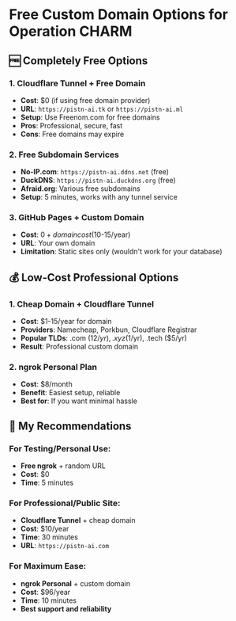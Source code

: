 # Free Custom Domain Options for Operation CHARM

## 🆓 Completely Free Options

### 1. **Cloudflare Tunnel + Free Domain**
- **Cost**: $0 (if using free domain provider)
- **URL**: `https://pistn-ai.tk` or `https://pistn-ai.ml`
- **Setup**: Use Freenom.com for free domains
- **Pros**: Professional, secure, fast
- **Cons**: Free domains may expire

### 2. **Free Subdomain Services**
- **No-IP.com**: `https://pistn-ai.ddns.net` (free)
- **DuckDNS**: `https://pistn-ai.duckdns.org` (free)
- **Afraid.org**: Various free subdomains
- **Setup**: 5 minutes, works with any tunnel service

### 3. **GitHub Pages + Custom Domain**
- **Cost**: $0 + domain cost ($10-15/year)
- **URL**: Your own domain
- **Limitation**: Static sites only (wouldn't work for your database)

## 💰 Low-Cost Professional Options

### 1. **Cheap Domain + Cloudflare Tunnel**
- **Cost**: $1-15/year for domain
- **Providers**: Namecheap, Porkbun, Cloudflare Registrar
- **Popular TLDs**: .com ($12/yr), .xyz ($1/yr), .tech ($5/yr)
- **Result**: Professional custom domain

### 2. **ngrok Personal Plan**
- **Cost**: $8/month
- **Benefit**: Easiest setup, reliable
- **Best for**: If you want minimal hassle

## 🎯 My Recommendations

### **For Testing/Personal Use:**
- **Free ngrok** + random URL
- **Cost**: $0
- **Time**: 5 minutes

### **For Professional/Public Site:**
- **Cloudflare Tunnel** + cheap domain
- **Cost**: $10/year
- **Time**: 30 minutes
- **URL**: `https://pistn-ai.com`

### **For Maximum Ease:**
- **ngrok Personal** + custom domain
- **Cost**: $96/year
- **Time**: 10 minutes
- **Best support and reliability**
